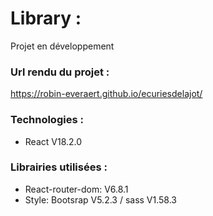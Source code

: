 # Library :
Projet en développement

### Url rendu du projet :
https://robin-everaert.github.io/ecuriesdelajot/


### Technologies :
* React V18.2.0 

### Librairies utilisées :
* React-router-dom: V6.8.1
* Style: Bootsrap V5.2.3 / sass V1.58.3
